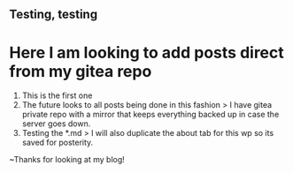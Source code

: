## Testing, testing
# Here I am looking to add posts direct from my gitea repo
1. This is the first one
2. The future looks to all posts being done in this fashion > I have gitea private repo with a mirror
   that keeps everything backed up in case the server goes down.
3. Testing the *.md > I will also duplicate the about tab for this wp so its saved for posterity.

~Thanks for looking at my blog!


